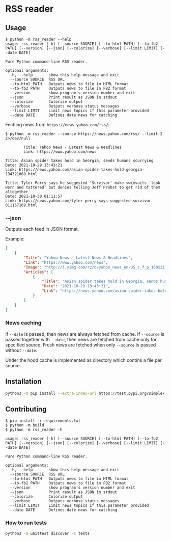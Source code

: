 # RSS reader

## Usage

```
$ python -m rss_reader --help
usage: rss_reader [-h] [--source SOURCE] [--to-html PATH] [--to-fb2 PATH] [--version] [--json] [--colorize] [--verbose] [--limit LIMIT] [--date DATE]

Pure Python command-line RSS reader.

optional arguments:
  -h, --help       show this help message and exit
  --source SOURCE  RSS URL
  --to-html PATH   Outputs news to file in HTML format
  --to-fb2 PATH    Outputs news to file in FB2 format
  --version        show program's version number and exit
  --json           Print result as JSON in stdout
  --colorize       Colorize output
  --verbose        Outputs verbose status messages
  --limit LIMIT    Limit news topics if this parameter provided
  --date DATE      Defines date news for catching
```

Feching news from `https://news.yahoo.com/rss/`:
```
$ python -m rss_reader --source https://news.yahoo.com/rss/ --limit 2 2>/dev/null 

		Title: Yahoo News - Latest News & Headlines
		Link: https://www.yahoo.com/news

Title: Asian spider takes hold in Georgia, sends humans scurrying
Date: 2021-10-29 13:43:21
Link: https://news.yahoo.com/asian-spider-takes-hold-georgia-134321868.html

Title: Tyler Perry says he suggested 'Survivor' make swimsuits 'look worn and tattered' but denies telling Jeff Probst to get rid of them altogether
Date: 2021-10-30 01:11:57
Link: https://news.yahoo.com/tyler-perry-says-suggested-survivor-011157169.html
```

### --json
Outputs each feed in JSON format.

Example:
```json
[
    {
        "Title": "Yahoo News - Latest News & Headlines",
        "Link": "https://www.yahoo.com/news",
        "Image": "http://l.yimg.com/rz/d/yahoo_news_en-US_s_f_p_168x21_news.png",
        "Articles": [
            {
                "Title": "Asian spider takes hold in Georgia, sends humans scurrying",
                "Date": "2021-10-29 13:43:21",
                "Link": "https://news.yahoo.com/asian-spider-takes-hold-georgia-134321868.html"
            }
        ]
    }
]
```
### News caching

If `--date` is passed, then news are always fetched from cache. 
If `--source` is passed together with `--date`, then news are fetched from cache only for specified source. 
Fresh news are fetched when only `--source` is passed without `--date`.

Under the hood cache is implemented as directory which contins a file per source.

## Installation

```bash
python3 -m pip install --extra-index-url https://test.pypi.org/simple/ rss-reader-by-andrew-zabolotsky
```

## Contributing

```
$ pip install -r requirements.txt
$ python -m build 
$ python -m rss_reader -h

usage: rss_reader [-h] [--source SOURCE] [--to-html PATH] [--to-fb2 PATH] [--version] [--json] [--colorize] [--verbose] [--limit LIMIT] [--date DATE]

Pure Python command-line RSS reader.

optional arguments:
  -h, --help       show this help message and exit
  --source SOURCE  RSS URL
  --to-html PATH   Outputs news to file in HTML format
  --to-fb2 PATH    Outputs news to file in FB2 format
  --version        show program's version number and exit
  --json           Print result as JSON in stdout
  --colorize       Colorize output
  --verbose        Outputs verbose status messages
  --limit LIMIT    Limit news topics if this parameter provided
  --date DATE      Defines date news for catching
```

### How to run tests

```bash
python3 -m unittest discover -s tests
```
